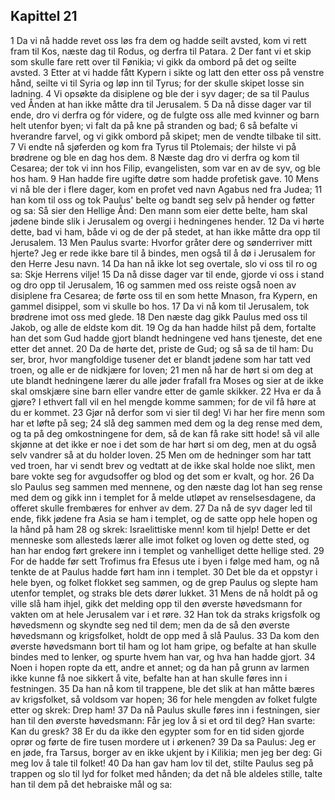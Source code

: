 ## Kapittel 21

1 Da vi nå hadde revet oss løs fra dem og hadde seilt avsted, kom vi rett fram til Kos, næste dag til Rodus, og derfra til Patara.
2 Der fant vi et skip som skulle fare rett over til Fønikia; vi gikk da ombord på det og seilte avsted.
3 Etter at vi hadde fått Kypern i sikte og latt den etter oss på venstre hånd, seilte vi til Syria og løp inn til Tyrus; for der skulle skipet losse sin ladning.
4 Vi opsøkte da disiplene og ble der i syv dager; de sa til Paulus ved Ånden at han ikke måtte dra til Jerusalem.
5 Da nå disse dager var til ende, dro vi derfra og fór videre, og de fulgte oss alle med kvinner og barn helt utenfor byen; vi falt da på kne på stranden og bad;
6 så befalte vi hverandre farvel, og vi gikk ombord på skipet; men de vendte tilbake til sitt.
7 Vi endte nå sjøferden og kom fra Tyrus til Ptolemais; der hilste vi på brødrene og ble en dag hos dem.
8 Næste dag dro vi derfra og kom til Cesarea; der tok vi inn hos Filip, evangelisten, som var en av de syv, og ble hos ham.
9 Han hadde fire ugifte døtre som hadde profetisk gave.
10 Mens vi nå ble der i flere dager, kom en profet ved navn Agabus ned fra Judea;
11 han kom til oss og tok Paulus' belte og bandt seg selv på hender og føtter og sa: Så sier den Hellige Ånd: Den mann som eier dette belte, ham skal jødene binde slik i Jerusalem og overgi i hedningenes hender.
12 Da vi hørte dette, bad vi ham, både vi og de der på stedet, at han ikke måtte dra opp til Jerusalem.
13 Men Paulus svarte: Hvorfor gråter dere og sønderriver mitt hjerte? Jeg er rede ikke bare til å bindes, men også til å dø i Jerusalem for den Herre Jesu navn.
14 Da han nå ikke lot seg overtale, slo vi oss til ro og sa: Skje Herrens vilje!
15 Da nå disse dager var til ende, gjorde vi oss i stand og dro opp til Jerusalem,
16 og sammen med oss reiste også noen av disiplene fra Cesarea; de førte oss til en som hette Mnason, fra Kypern, en gammel disippel, som vi skulle bo hos.
17 Da vi nå kom til Jerusalem, tok brødrene imot oss med glede.
18 Den næste dag gikk Paulus med oss til Jakob, og alle de eldste kom dit.
19 Og da han hadde hilst på dem, fortalte han det som Gud hadde gjort blandt hedningene ved hans tjeneste, det ene etter det annet.
20 Da de hørte det, priste de Gud; og så sa de til ham: Du ser, bror, hvor mangfoldige tusener det er blandt jødene som har tatt ved troen, og alle er de nidkjære for loven;
21 men nå har de hørt si om deg at ute blandt hedningene lærer du alle jøder frafall fra Moses og sier at de ikke skal omskjære sine barn eller vandre etter de gamle skikker.
22 Hva er da å gjøre? I ethvert fall vil en hel mengde komme sammen; for de vil få høre at du er kommet.
23 Gjør nå derfor som vi sier til deg! Vi har her fire menn som har et løfte på seg;
24 slå deg sammen med dem og la deg rense med dem, og ta på deg omkostningene for dem, så de kan få rake sitt hode! så vil alle skjønne at det ikke er noe i det som de har hørt si om deg, men at du også selv vandrer så at du holder loven.
25 Men om de hedninger som har tatt ved troen, har vi sendt brev og vedtatt at de ikke skal holde noe slikt, men bare vokte seg for avgudsoffer og blod og det som er kvalt, og hor.
26 Da slo Paulus seg sammen med mennene, og den næste dag lot han seg rense med dem og gikk inn i templet for å melde utløpet av renselsesdagene, da offeret skulle frembæres for enhver av dem.
27 Da nå de syv dager led til ende, fikk jødene fra Asia se ham i templet, og de satte opp hele hopen og la hånd på ham
28 og skrek: Israelittiske menn! kom til hjelp! Dette er det menneske som allesteds lærer alle imot folket og loven og dette sted, og han har endog ført grekere inn i templet og vanhelliget dette hellige sted.
29 For de hadde før sett Trofimus fra Efesus ute i byen i følge med ham, og nå tenkte de at Paulus hadde ført ham inn i templet.
30 Det ble da et oppstyr i hele byen, og folket flokket seg sammen, og de grep Paulus og slepte ham utenfor templet, og straks ble dets dører lukket.
31 Mens de nå holdt på og ville slå ham ihjel, gikk det melding opp til den øverste høvedsmann for vakten om at hele Jerusalem var i et røre.
32 Han tok da straks krigsfolk og høvedsmenn og skyndte seg ned til dem; men da de så den øverste høvedsmann og krigsfolket, holdt de opp med å slå Paulus.
33 Da kom den øverste høvedsmann bort til ham og lot ham gripe, og befalte at han skulle bindes med to lenker, og spurte hvem han var, og hva han hadde gjort.
34 Noen i hopen ropte da ett, andre et annet; og da han på grunn av larmen ikke kunne få noe sikkert å vite, befalte han at han skulle føres inn i festningen.
35 Da han nå kom til trappene, ble det slik at han måtte bæres av krigsfolket, så voldsom var hopen;
36 for hele mengden av folket fulgte etter og skrek: Drep ham!
37 Da nå Paulus skulle føres inn i festningen, sier han til den øverste høvedsmann: Får jeg lov å si et ord til deg? Han svarte: Kan du gresk?
38 Er du da ikke den egypter som for en tid siden gjorde oprør og førte de fire tusen mordere ut i ørkenen?
39 Da sa Paulus: Jeg er en jøde, fra Tarsus, borger av en ikke ukjent by i Kilikia; men jeg ber deg: Gi meg lov å tale til folket!
40 Da han gav ham lov til det, stilte Paulus seg på trappen og slo til lyd for folket med hånden; da det nå ble aldeles stille, talte han til dem på det hebraiske mål og sa:
